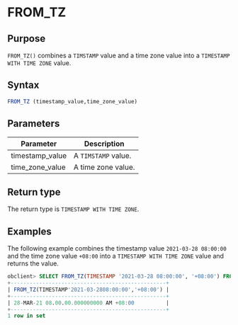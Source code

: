 # FROM_TZ

## Purpose

`FROM_TZ()` combines a `TIMSTAMP` value and a time zone value into a `TIMESTAMP WITH TIME ZONE` value.

## Syntax

```sql
FROM_TZ (timestamp_value,time_zone_value)
```

## Parameters

| **Parameter** | **Description** |
|-----------------|----------------------|
| timestamp_value | A `TIMSTAMP` value.  |
| time_zone_value | A time zone value.  |

## Return type

The return type is `TIMESTAMP WITH TIME ZONE`.

## Examples

The following example combines the timestamp value `2021-03-28 08:00:00` and the time zone value `+08:00` into a `TIMESTAMP WITH TIME ZONE` value and returns the value.

```sql
obclient> SELECT FROM_TZ(TIMESTAMP '2021-03-28 08:00:00', '+08:00') FROM DUAL;
+-------------------------------------------------+
| FROM_TZ(TIMESTAMP'2021-03-2808:00:00','+08:00') |
+-------------------------------------------------+
| 28-MAR-21 08.00.00.000000000 AM +08:00          |
+-------------------------------------------------+
1 row in set
```
